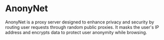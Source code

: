 # AnonyNet
AnonyNet is a proxy server designed to enhance privacy and security by routing user requests through random public proxies. It masks the user's IP address and encrypts data to protect user anonymity while browsing.
